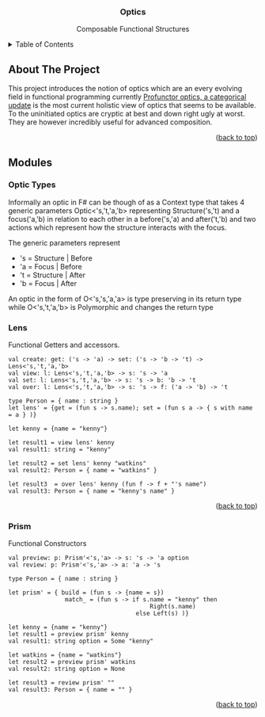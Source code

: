 <div id="top"></div>
<h3 align="center">Optics</h3>

<div>
  <p align="center">
   Composable Functional Structures 
  </p>
</div>

<!-- TABLE OF CONTENTS -->
<details>
  <summary>Table of Contents</summary>
  <ol>
    <li>
      <a href="#about-the-project">About The Project</a>
    </li>
    <li>
      <a href="#optic-types">Optic Types</a></a>
      <ul>
            <li><a href="#Lens">Lens</a></li>
            <li><a href="#Prism">Prism</a></li>
      </ul>
    </li>
  </ol>
</details>

## About The Project

This project introduces the notion of optics which are an every evolving field in functional programming currently [Profunctor optics, a categorical update]("https://arxiv.org/pdf/2001.07488.pdf") is the most current holistic view of optics
that seems to be available. To the uninitiated optics are cryptic at best and down right ugly at worst. They are however incredibly useful for advanced composition.

<p align="right">(<a href="#top">back to top</a>)</p>

## Modules

### Optic Types

Informally an optic in F# can be though of as a Context type that takes 4 generic parameters Optic<'s,'t,'a,'b> representing Structure('s,'t) and a focus('a,'b) in relation to each other in a before('s,'a) and after('t,'b) and two actions
which represent how the structure interacts with the focus.

The generic parameters represent

* 's = Structure | Before
* 'a = Focus | Before
* 't = Structure | After
* 'b = Focus | After

An optic in the form of O<'s,'s,'a,'a> is type preserving in its return type while O<'s,'t,'a,'b> is Polymorphic and changes the return type

### Lens

Functional Getters and accessors.

```f#
val create: get: ('s -> 'a) -> set: ('s -> 'b -> 't) -> Lens<'s,'t,'a,'b>
val view: l: Lens<'s,'t,'a,'b> -> s: 's -> 'a
val set: l: Lens<'s,'t,'a,'b> -> s: 's -> b: 'b -> 't
val over: l: Lens<'s,'t,'a,'b> -> s: 's -> f: ('a -> 'b) -> 't

type Person = { name : string }
let lens' = {get = (fun s -> s.name); set = (fun s a -> { s with name = a } )}

let kenny = {name = "kenny"} 

let result1 = view lens' kenny
val result1: string = "kenny"

let result2 = set lens' kenny "watkins"
val result2: Person = { name = "watkins" }

let result3  = over lens' kenny (fun f -> f + "'s name")
val result3: Person = { name = "kenny's name" }
 ```

<p align="right">(<a href="#top">back to top</a>)</p>

### Prism

Functional Constructors

```f#
val preview: p: Prism'<'s,'a> -> s: 's -> 'a option
val review: p: Prism'<'s,'a> -> a: 'a -> 's

type Person = { name : string }

let prism' = { build = (fun s -> {name = s})
                match_ = (fun s -> if s.name = "kenny" then
                                        Right(s.name)
                                    else Left(s) )}
    
let kenny = {name = "kenny"} 
let result1 = preview prism' kenny
val result1: string option = Some "kenny"

let watkins = {name = "watkins"} 
let result2 = preview prism' watkins
val result2: string option = None

let result3 = review prism' ""
val result3: Person = { name = "" }
 ```

<p align="right">(<a href="#top">back to top</a>)</p>
